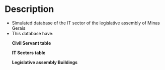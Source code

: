 # Description
- Simulated database of the IT sector of the legislative assembly of Minas Gerais
- This database have:
<b>
<ul>Civil Servant table</ul>
<ul>IT Sectors table</ul>
<ul>Legislative assembly Buildings</ul>











  


</b> 
